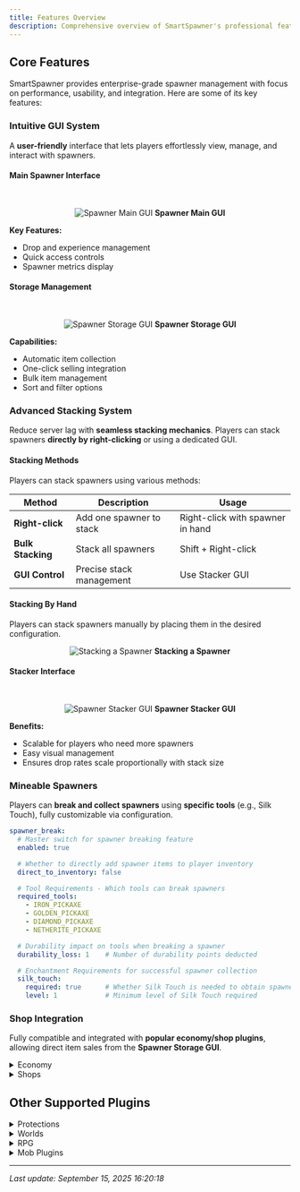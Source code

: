 ```yaml
---
title: Features Overview
description: Comprehensive overview of SmartSpawner's professional features for optimal server performance.
---
```


## Core Features

SmartSpawner provides enterprise-grade spawner management with focus on performance, usability, and integration. Here are some of its key features:

### Intuitive GUI System
A **user-friendly** interface that lets players effortlessly view, manage, and interact with spawners.

#### Main Spawner Interface

<br>
  
<p align="center">
  <img src="https://cdn.modrinth.com/data/cached_images/e04521147d7feb847e42fb560db80070ade7c9ae.png" alt="Spawner Main GUI"/>
  <strong>Spawner Main GUI</strong>
</p>

**Key Features:**
- Drop and experience management
- Quick access controls
- Spawner metrics display

#### Storage Management

<br>

<p align="center">
  <img src="https://cdn.modrinth.com/data/cached_images/ca850c8bda2b9adf89dfeb073ca5b81f437fa7b7.png" alt="Spawner Storage GUI"/>
  <strong>Spawner Storage GUI</strong>
</p>

**Capabilities:**
- Automatic item collection
- One-click selling integration
- Bulk item management
- Sort and filter options

### Advanced Stacking System
Reduce server lag with **seamless stacking mechanics**. Players can stack spawners **directly by right-clicking** or using a dedicated GUI.

#### Stacking Methods
Players can stack spawners using various methods:

| Method | Description | Usage |
|--------|-------------|-------|
| **Right-click** | Add one spawner to stack | Right-click with spawner in hand |
| **Bulk Stacking** | Stack all spawners | Shift + Right-click |
| **GUI Control** | Precise stack management | Use Stacker GUI |

#### Stacking By Hand
Players can stack spawners manually by placing them in the desired configuration.

<p align="center">
  <img src="https://media4.giphy.com/media/v1.Y2lkPTc5MGI3NjExcnp1YjBpa2Iwbjh4OGhwdDNxamtpd2hhZDd2bzAwZGxlNDJ2MjIwdyZlcD12MV9pbnRlcm5naWZfYnlfaWQmY3Q9Zw/cIHKpupJheWzhAvBPz/giphy.gif" alt="Stacking a Spawner"/>
  <strong>Stacking a Spawner</strong>
</p>

#### Stacker Interface

<br>

<p align="center">
  <img src="https://cdn.modrinth.com/data/cached_images/487f0ba815827dab3ab0a8978023d44ac379ffc6.png" alt="Spawner Stacker GUI"/>
  <strong>Spawner Stacker GUI</strong>
</p>

**Benefits:**
- Scalable for players who need more spawners
- Easy visual management
- Ensures drop rates scale proportionally with stack size

### Mineable Spawners  
Players can **break and collect spawners** using **specific tools** (e.g., Silk Touch), fully customizable via configuration.
```yml
spawner_break:
  # Master switch for spawner breaking feature
  enabled: true

  # Whether to directly add spawner items to player inventory
  direct_to_inventory: false

  # Tool Requirements - Which tools can break spawners
  required_tools:
    - IRON_PICKAXE
    - GOLDEN_PICKAXE
    - DIAMOND_PICKAXE
    - NETHERITE_PICKAXE

  # Durability impact on tools when breaking a spawner
  durability_loss: 1    # Number of durability points deducted

  # Enchantment Requirements for successful spawner collection
  silk_touch:
    required: true      # Whether Silk Touch is needed to obtain spawners
    level: 1            # Minimum level of Silk Touch required
```

### Shop Integration  
Fully compatible and integrated with **popular economy/shop plugins**, allowing direct item sales from the **Spawner Storage GUI**.

<details>
<summary>Economy</summary>

- [Vault](https://www.spigotmc.org/resources/vault.34315/) - Universal economy API
- [CoinsEngine](https://modrinth.com/plugin/coinsengine) - Multi-currency system

</details>

<details>
<summary>Shops</summary>

- [EconomyShopGUI](https://www.spigotmc.org/resources/economyshopgui.69927/) - GUI-based shop system
- [EconomyShopGUI Premium](https://www.spigotmc.org/resources/economyshopgui-premium.104414/) - Premium version with advanced features
- [ShopGUI+](https://www.spigotmc.org/resources/shopgui-1-8-1-21.6515/) - Popular GUI shop plugin
- [zShop](https://www.spigotmc.org/resources/zshop-advanced-shop-plugin.74073/) - Advanced shop management
- [ExcellentShop](https://www.spigotmc.org/resources/excellentshop-%E2%AD%90-4-in-1-multi-currency-shop-chest-shop-overhaul.50696/) - 4-in-1 shop solution

</details>

## Other Supported Plugins

<details>
<summary>Protections</summary>

- [WorldGuard](https://modrinth.com/plugin/worldguard) - World protection and region management
- [GriefPrevention](https://modrinth.com/plugin/griefprevention) - Anti-grief protection system
- [Lands](https://www.spigotmc.org/resources/lands-%E2%AD%95-land-claim-plugin-%E2%9C%85-grief-prevention-protection-gui-management-nations-wars-1-21-support.53313/) - Land claiming with nations and wars
- [Towny Advanced](https://www.spigotmc.org/resources/towny-advanced.72694/) - Town and nation management
- [SimpleClaimSystem](https://modrinth.com/plugin/simpleclaimsystem) - Simple land claiming
- [RedProtect](https://www.spigotmc.org/resources/redprotect-anti-grief-server-protection-region-management-mod-mobs-flag-compat-1-7-1-21.15841/) - Comprehensive protection system
- [MinePlots](https://builtbybit.com/resources/mineplots.21646/) - Plot-based world management

</details>

<details>
<summary>Worlds</summary>

- [Multiverse-Core](https://modrinth.com/plugin/multiverse-core) - Multi-world management
- [Multiworld](https://modrinth.com/plugin/multiworld-bukkit) - Simple world handling
- [SuperiorSkyblock2](https://www.spigotmc.org/resources/%E2%9A%A1%EF%B8%8F-superiorskyblock2-%E2%9A%A1%EF%B8%8F-the-best-core-on-market-%E2%9A%A1%EF%B8%8F-1-21-3-support.87411/) - Advanced skyblock core
- [BentoBox](https://www.spigotmc.org/resources/bentobox-bskyblock-acidisland-skygrid-caveblock-aoneblock-boxed.73261/) - Modular addon framework • [📋 Setup Guide](https://docs.bentobox.world/en/latest/BentoBox/Set-a-BentoBox-world-as-the-server-default-world/#introduction) (Required to work with SmartSpawner)
- [IridiumSkyblock](https://www.spigotmc.org/resources/iridium-skyblock-1-13-1-21-5.62480/) - Premium skyblock experience with advanced features

</details>

<details>
<summary>RPG</summary>

- [AuraSkills](https://modrinth.com/plugin/auraskills) - Comprehensive skills system

</details>

<details>
<summary>Mob Plugins</summary>

- [MythicMobs](https://www.spigotmc.org/resources/mythicmobs.5702/) - Custom mob creation and management

</details>

---

*Last update: September 15, 2025 16:20:18*
